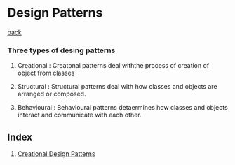 # Design Patterns

[back](../../Notes.md)


### Three types of desing patterns

1. Creational : Creatonal patterns deal withthe process of creation of object from classes

2. Structural : Structural patterns deal with how classes and objects are arranged or composed.

3. Behavioural : Behavioural patterns detaermines how classes and objects interact and communicate with each other.


## Index

1. [Creational Design Patterns](../S3/S3.md)